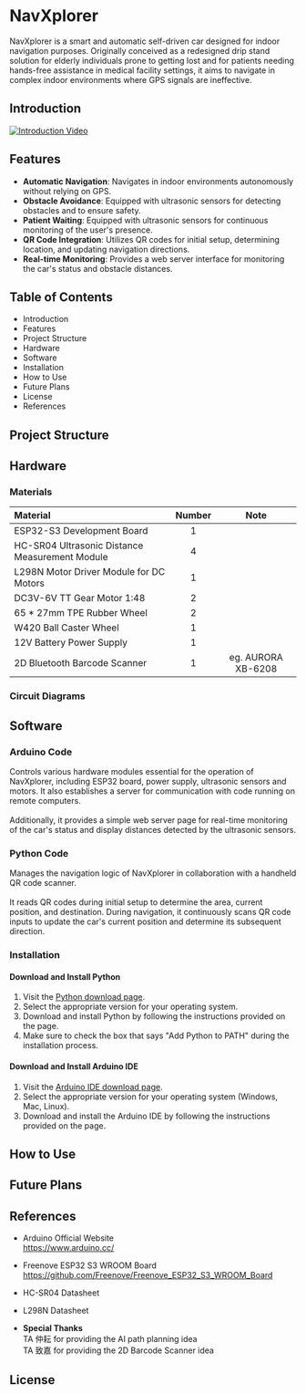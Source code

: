 # NavXplorer

NavXplorer is a smart and automatic self-driven car designed for indoor navigation purposes. Originally conceived as a redesigned drip stand solution for elderly individuals prone to getting lost and for patients needing hands-free assistance in medical facility settings, it aims to navigate in complex indoor environments where GPS signals are ineffective.

## Introduction
[![Introduction Video](https://img.youtube.com/vi/5Z55hOexmpI/0.jpg)](https://www.youtube.com/watch?v=5Z55hOexmpI)

## Features
- **Automatic Navigation**: Navigates in indoor environments autonomously without relying on GPS.
- **Obstacle Avoidance**: Equipped with ultrasonic sensors for detecting obstacles and to ensure safety.
- **Patient Waiting**: Equipped with ultrasonic sensors for continuous monitoring of the user's presence.
- **QR Code Integration**: Utilizes QR codes for initial setup, determining location, and updating navigation directions.
- **Real-time Monitoring**: Provides a web server interface for monitoring the car's status and obstacle distances.

## Table of Contents
- Introduction
- Features
- Project Structure
- Hardware
- Software
- Installation
- How to Use
- Future Plans
- License
- References

## Project Structure

## Hardware
### Materials
| Material | Number | Note
|:-|:-:|:-:|
| ESP32-S3 Development Board | 1 | |
| HC-SR04 Ultrasonic Distance Measurement Module | 4 | |
| L298N Motor Driver Module for DC Motors| 1 | |
| DC3V-6V TT Gear Motor 1:48 | 2 | |
| 65 * 27mm TPE Rubber Wheel | 2 | |
| W420 Ball Caster Wheel | 1 | |
| 12V Battery Power Supply | 1 | |
| 2D Bluetooth Barcode Scanner | 1 | eg. AURORA XB-6208 |

### Circuit Diagrams

## Software
### Arduino Code
Controls various hardware modules essential for the operation of NavXplorer, including ESP32 board, power supply, ultrasonic sensors and motors. It also establishes a server for communication with code running on remote computers.<br>
<br>
Additionally, it provides a simple web server page for real-time monitoring of the car's status and display distances detected by the ultrasonic sensors.

### Python Code
Manages the navigation logic of NavXplorer in collaboration with a handheld QR code scanner.<br>
<br>
It reads QR codes during initial setup to determine the area, current position, and destination. During navigation, it continuously scans QR code inputs to update the car's current position and determine its subsequent direction.

### Installation
#### Download and Install Python
1. Visit the [Python download page](https://www.python.org/downloads/).
2. Select the appropriate version for your operating system.
3. Download and install Python by following the instructions provided on the page.
4. Make sure to check the box that says "Add Python to PATH" during the installation process.

#### Download and Install Arduino IDE
1. Visit the [Arduino IDE download page](https://support.arduino.cc/hc/en-us/articles/360019833020-Download-and-install-Arduino-IDE).
2. Select the appropriate version for your operating system (Windows, Mac, Linux).
3. Download and install the Arduino IDE by following the instructions provided on the page.

## How to Use

## Future Plans

## References
- Arduino Official Website<br>
  https://www.arduino.cc/
- Freenove ESP32 S3 WROOM Board <br>
  https://github.com/Freenove/Freenove_ESP32_S3_WROOM_Board
- HC-SR04 Datasheet
- L298N Datasheet
  
- **Special Thanks** <br>
  TA 仲耘 for providing the AI path planning idea <br>
  TA 致嘉 for providing the 2D Barcode Scanner idea

## License